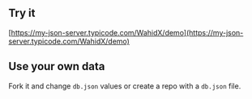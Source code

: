 ## Try it

[https://my-json-server.typicode.com/WahidX/demo](https://my-json-server.typicode.com/WahidX/demo)

## Use your own data

Fork it and change `db.json` values or create a repo with a `db.json` file.
